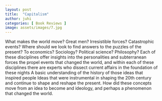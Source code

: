 ```yaml
---
layout: post
title:  "Capitalism"
author: juhi
categories: [ Book Reviews ]
image: assets/images/7.jpg
---
```


What makes the world move? Great men? Irresistible forces? Catastrophic events? Where should we look to find answers to the puzzles of the present? To economics? Sociology? Political science? Philosophy? Each of these disciplines offer insights into the personalities and subterranean forces the propel events that changed the world, and within each of these disciplines there are experts who dissect current affairs in the foundation of these nights
A basic understanding of the history of those ideas that inspired people 
Ideas that were instrumental in shaping the 20th century and continue to shape and reshape the present. How did these concepts move from an idea to become and ideology, and perhaps a phenomenon that changed the world.

